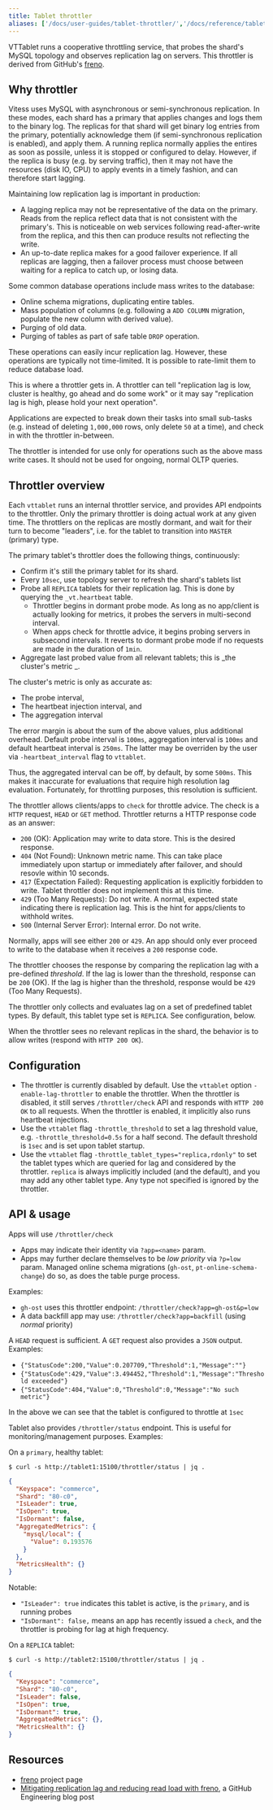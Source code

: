 ```yaml
---
title: Tablet throttler
aliases: ['/docs/user-guides/tablet-throttler/','/docs/reference/tablet-throttler/']
---
```


VTTablet runs a cooperative throttling service, that probes the shard's MySQL topology and observes replication lag on servers. This throttler is derived from GitHub's [freno](https://github.com/github/freno).

## Why throttler

Vitess uses MySQL with asynchronous or semi-synchronous replication. In these modes, each shard has a primary that applies changes and logs them to the binary log. The replicas for that shard will get binary log entries from the primary, potentially acknowledge them (if semi-synchronous replication is enabled), and apply them. A running replica normally applies the entires as soon as possile, unless it is stopped or configured to delay. However, if the replica is busy (e.g. by serving traffic), then it may not have the resources (disk IO, CPU) to apply events in a timely fashion, and can therefore start lagging.

Maintaining low replication lag is important in production:

- A lagging replica may not be representative of the data on the primary. Reads from the replica reflect data that is not consistent with the primary's. This is noticeable on web services following read-after-write from the replica, and this then can produce results not reflecting the write.
- An up-to-date replica makes for a good failover experience. If all replicas are lagging, then a failover process must choose between waiting for a replica to catch up, or losing data.

Some common database operations include mass writes to the database:

- Online schema migrations, duplicating entire tables.
- Mass population of columns (e.g. following a `ADD COLUMN` migration, populate the new column with derived value).
- Purging of old data.
- Purging of tables as part of safe table `DROP` operation.

These operations can easily incur replication lag. However, these operations are typically not time-limited. It is possible to rate-limit them to reduce database load.

This is where a throttler gets in. A throttler can tell "replication lag is low, cluster is healthy, go ahead and do some work" or it may say "replication lag is high, please hold your next operation".

Applications are expected to break down their tasks into small sub-tasks (e.g. instead of deleting `1,000,000` rows, only delete `50` at a time), and check in with the throttler in-between.

The throttler is intended for use only for operations such as the above mass write cases. It should not be used for ongoing, normal OLTP queries.

## Throttler overview

Each `vttablet` runs an internal throttler service, and provides API endpoints to the throttler. Only the primary throttler is doing actual work at any given time. The throttlers on the replicas are mostly dormant, and wait for their turn to become "leaders", i.e. for the tablet to transition into `MASTER` (primary) type.

The primary tablet's throttler does the following things, continuously:

- Confirm it's still the primary tablet for its shard.
- Every `10sec`, use topology server to refresh the shard's tablets list
- Probe all `REPLICA` tablets for their replication lag. This is done by querying the `_vt.heartbeat` table.
  - Throttler begins in dormant probe mode. As long as no app/client is actually looking for metrics, it probes the servers in multi-second interval.
  - When apps check for throttle advice, it begins probing servers in subsecond intervals. It reverts to dormant probe mode if no requests are made in the duration of `1min`.
- Aggregate last probed value from all relevant tablets; this is _the cluster's metric _.

The cluster's metric is only as accurate as:

- The probe interval,
- The heartbeat injection interval, and
- The aggregation interval

The error margin is about the sum of the above values, plus additional overhead. Default probe interval is `100ms`, aggregation interval is `100ms` and default heartbeat interval is `250ms`. The latter may be overriden by the user via `-heartbeat_interval` flag to `vttablet`.

Thus, the aggregated interval can be off, by default, by some `500ms`. This makes it inaccurate for evaluations that require high resolution lag evaluation. Fortunately, for throttling purposes, this resolution is sufficient.

The throttler allows clients/apps to `check` for throttle advice. The check is a `HTTP` request, `HEAD` or `GET` method. Throttler returns a HTTP response code as an answer:

- `200` (OK): Application may write to data store. This is the desired response.
- `404` (Not Found): Unknown metric name. This can take place immediately upon startup or immediately after failover, and should resovle within 10 seconds.
- `417` (Expectation Failed): Requesting application is explicitly forbidden to write. Tablet throttler does not implement this at this time.
- `429` (Too Many Requests): Do not write. A normal, expected state indicating there is replication lag. This is the hint for apps/clients to withhold writes.
- `500` (Internal Server Error): Internal error. Do not write.

Normally, apps will see either `200` or `429`. An app should only ever proceed to write to the database when it receives a `200` response code.

The throttler chooses the response by comparing the replication lag with a pre-defined _threshold_. If the lag is lower than the threshold, response can be `200` (OK). If the lag is higher than the threshold, response would be `429` (Too Many Requests).

The throttler only collects and evaluates lag on a set of predefined tablet types. By default, this tablet type set is `REPLICA`. See configuration, below.

When the throttler sees no relevant replicas in the shard, the behavior is to allow writes (respond with `HTTP 200 OK`).

## Configuration


- The throttler is currently disabled by default. Use the `vttablet` option `-enable-lag-throttler` to enable the throttler.
  When the throttler is disabled, it still serves `/throttler/check` API and responds with `HTTP 200 OK` to all requests.
  When the throttler is enabled, it implicitly also runs heartbeat injections.
- Use the `vttablet` flag `-throttle_threshold` to set a lag threshold value, e.g. `-throttle_threshold=0.5s` for a half second. The default threshold is `1sec` and is set upon tablet startup.
- Use the `vttablet` flag `-throttle_tablet_types="replica,rdonly"` to set the tablet types which are queried for lag and considered by the throttler. `replica` is always implicitly included (and the default), and you may add any other tablet type. Any type not specified is ignored by the throttler.

## API & usage

Apps will use `/throttler/check`

- Apps may indicate their identity via `?app=<name>` param.
- Apps may further declare themselves to be _low priority_ via `?p=low` param. Managed online schema migrations (`gh-ost`, `pt-online-schema-change`) do so, as does the table purge process.

Examples:

- `gh-ost` uses this throttler endpoint: `/throttler/check?app=gh-ost&p=low`
- A data backfill app may use: `/throttler/check?app=backfill` (using _normal_ priority)

A `HEAD` request is sufficient. A `GET` request also provides a `JSON` output. Examples:

- `{"StatusCode":200,"Value":0.207709,"Threshold":1,"Message":""}`
- `{"StatusCode":429,"Value":3.494452,"Threshold":1,"Message":"Threshold exceeded"}`
- `{"StatusCode":404,"Value":0,"Threshold":0,"Message":"No such metric"}`

In the above we can see that the tablet is configured to throttle at `1sec`

Tablet also provides `/throttler/status` endpoint. This is useful for monitoring/management purposes. Examples:

On a `primary`, healthy tablet:

```shell
$ curl -s http://tablet1:15100/throttler/status | jq .
```
```json
{
  "Keyspace": "commerce",
  "Shard": "80-c0",
  "IsLeader": true,
  "IsOpen": true,
  "IsDormant": false,
  "AggregatedMetrics": {
    "mysql/local": {
      "Value": 0.193576
    }
  },
  "MetricsHealth": {}
}

```

Notable:

- `"IsLeader": true` indicates this tablet is active, is the `primary`, and is running probes
- `"IsDormant": false,` means an app has recently issued a `check`, and the throttler is probing for lag at high frequency.

On a `REPLICA` tablet:

```shell
$ curl -s http://tablet2:15100/throttler/status | jq .
```
```json
{
  "Keyspace": "commerce",
  "Shard": "80-c0",
  "IsLeader": false,
  "IsOpen": true,
  "IsDormant": true,
  "AggregatedMetrics": {},
  "MetricsHealth": {}
}
```


## Resources

- [freno](https://github.com/github/freno) project page
- [Mitigating replication lag and reducing read load with freno](https://github.blog/2017-10-13-mitigating-replication-lag-and-reducing-read-load-with-freno/), a GitHub Engineering blog post

